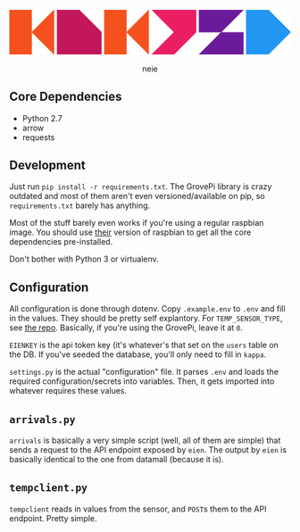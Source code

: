 <p align="center"><img src="https://raw.githubusercontent.com/kbkyzd/eien/master/public/img/KBKYZDx600.png"></p>

<p align="center">neie</p>

## Core Dependencies
* Python 2.7
* arrow
* requests


## Development
Just run `pip install -r requirements.txt`. The GrovePi library is crazy outdated and most of them aren't even versioned/available on pip, so `requirements.txt` barely has anything.

Most of the stuff barely even works if you're using a regular raspbian image. You should use [their](https://www.dexterindustries.com/howto/install-raspbian-for-robots-image-on-an-sd-card/) version of raspbian to get all the core dependencies pre-installed.

Don't bother with Python 3 or virtualenv.

## Configuration
All configuration is done through dotenv. Copy `.example.env` to `.env` and fill in the values. They should be pretty self explantory. For `TEMP_SENSOR_TYPE`, see [the repo](https://github.com/DexterInd/GrovePi/blob/master/Projects/Home_Weather_Display/Home_Weather_Display.py). Basically, if you're using the GrovePi, leave it at `0`.

`EIENKEY` is the api token key (it's whatever's that set on the `users` table on the DB. If you've seeded the database, you'll only need to fill in `kappa`.

`settings.py` is the actual "configuration" file. It parses `.env` and loads the required configuration/secrets into variables. Then, it gets imported into whatever requires these values.

## `arrivals.py`
`arrivals` is basically a very simple script (well, all of them are simple) that sends a request to the API endpoint exposed by `eien`. The output by `eien` is basically identical to the one from datamall (because it is).

## `tempclient.py`
`tempclient` reads in values from the sensor, and `POST`s them to the API endpoint. Pretty simple.